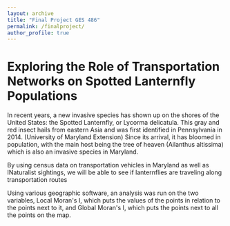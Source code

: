 ```yaml
---
layout: archive
title: "Final Project GES 486"
permalink: /finalproject/
author_profile: true
---
```


# Exploring the Role of Transportation Networks on Spotted Lanternfly Populations

In recent years, a new invasive species has shown up on the shores of the United States: the Spotted Lanternfly, or Lycorma delicatula. This gray and red insect hails from eastern Asia and was first identified in Pennsylvania in 2014. (University of Maryland Extension) Since its arrival, it has bloomed in population, with the main host being the tree of heaven (Ailanthus altissima) which is also an invasive species in Maryland. 

By using census data on transportation vehicles in Maryland as well as INaturalist sightings, we will be able to see if lanternflies are traveling along transportation routes

Using various geographic software, an analysis was run on the two variables, Local Moran's I, which puts the values of the points in relation to the points next to it, and Global Moran's I, which puts the points next to all the points on the map. 

